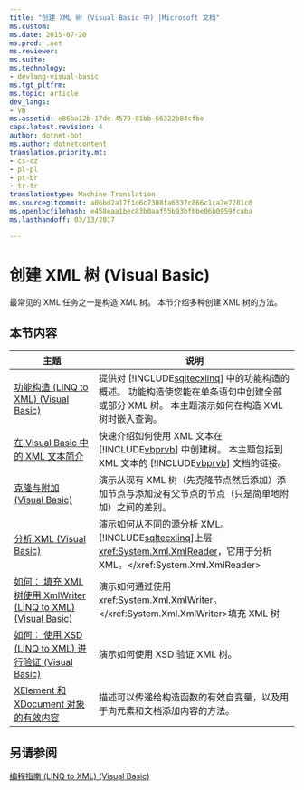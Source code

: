 ```yaml
---
title: "创建 XML 树 (Visual Basic 中) |Microsoft 文档"
ms.custom: 
ms.date: 2015-07-20
ms.prod: .net
ms.reviewer: 
ms.suite: 
ms.technology:
- devlang-visual-basic
ms.tgt_pltfrm: 
ms.topic: article
dev_langs:
- VB
ms.assetid: e86ba12b-17de-4579-81bb-66322b84cfbe
caps.latest.revision: 4
author: dotnet-bot
ms.author: dotnetcontent
translation.priority.mt:
- cs-cz
- pl-pl
- pt-br
- tr-tr
translationtype: Machine Translation
ms.sourcegitcommit: a06bd2a17f1d6c7308fa6337c866c1ca2e7281c0
ms.openlocfilehash: e458eaa1bec83b0aaf55b93bfbbe06b0959fcaba
ms.lasthandoff: 03/13/2017

---
```

# <a name="creating-xml-trees-visual-basic"></a>创建 XML 树 (Visual Basic)
最常见的 XML 任务之一是构造 XML 树。 本节介绍多种创建 XML 树的方法。  
  
## <a name="in-this-section"></a>本节内容  
  
|主题|说明|  
|-----------|-----------------|  
|[功能构造 (LINQ to XML) (Visual Basic)](../../../../visual-basic/programming-guide/concepts/linq/functional-construction-linq-to-xml.md)|提供对 [!INCLUDE[sqltecxlinq](../../../../csharp/programming-guide/concepts/linq/includes/sqltecxlinq_md.md)] 中的功能构造的概述。 功能构造使您能在单条语句中创建全部或部分 XML 树。 本主题演示如何在构造 XML 树时嵌入查询。|  
|[在 Visual Basic 中的 XML 文本简介](../../../../visual-basic/programming-guide/concepts/linq/introduction-to-xml-literals.md)|快速介绍如何使用 XML 文本在 [!INCLUDE[vbprvb](../../../../csharp/programming-guide/concepts/linq/includes/vbprvb_md.md)] 中创建树。 本主题包括到 XML 文本的 [!INCLUDE[vbprvb](../../../../csharp/programming-guide/concepts/linq/includes/vbprvb_md.md)] 文档的链接。|  
|[克隆与附加 (Visual Basic)](../../../../visual-basic/programming-guide/concepts/linq/cloning-vs-attaching.md)|演示从现有 XML 树（先克隆节点然后添加）添加节点与添加没有父节点的节点（只是简单地附加）之间的差别。|  
|[分析 XML (Visual Basic)](../../../../visual-basic/programming-guide/concepts/linq/parsing-xml.md)|演示如何从不同的源分析 XML。 [!INCLUDE[sqltecxlinq](../../../../csharp/programming-guide/concepts/linq/includes/sqltecxlinq_md.md)]上层<xref:System.Xml.XmlReader>，它用于分析 XML。</xref:System.Xml.XmlReader>|  
|[如何︰ 填充 XML 树使用 XmlWriter (LINQ to XML) (Visual Basic)](../../../../visual-basic/programming-guide/concepts/linq/how-to-populate-an-xml-tree-with-an-xmlwriter-linq-to-xml.md)|演示如何通过使用<xref:System.Xml.XmlWriter>。</xref:System.Xml.XmlWriter>填充 XML 树|  
|[如何︰ 使用 XSD (LINQ to XML) 进行验证 (Visual Basic)](../../../../visual-basic/programming-guide/concepts/linq/how-to-validate-using-xsd-linq-to-xml.md)|演示如何使用 XSD 验证 XML 树。|  
|[XElement 和 XDocument 对象的有效内容](../../../../visual-basic/programming-guide/concepts/linq/valid-content-of-xelement-and-xdocument-objects.md)|描述可以传递给构造函数的有效自变量，以及用于向元素和文档添加内容的方法。|  
  
## <a name="see-also"></a>另请参阅  
 [编程指南 (LINQ to XML) (Visual Basic)](../../../../visual-basic/programming-guide/concepts/linq/programming-guide-linq-to-xml.md)
